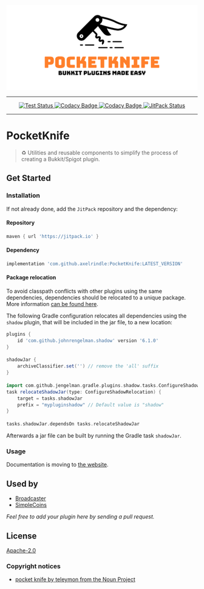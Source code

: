 ![Logo](https://raw.githubusercontent.com/axelrindle/PocketKnife/master/logo.svg)

----

<p align="center">
  <a href="https://github.com/axelrindle/PocketKnife">
    <img src="https://github.com/axelrindle/PocketKnife/workflows/Test/badge.svg" alt="Test Status">
  </a>
  <a href="https://www.codacy.com/app/axelrindle/PocketKnife?utm_source=github.com&utm_medium=referral&utm_content=axelrindle/PocketKnife&utm_campaign=Badge_Grade">
    <img src="https://api.codacy.com/project/badge/Grade/44f2287392d3482c86bf467223f2e88a" alt="Codacy Badge">
  </a>
  <a href="https://www.codacy.com/app/axelrindle/PocketKnife?utm_source=github.com&utm_medium=referral&utm_content=axelrindle/PocketKnife&utm_campaign=Badge_Coverage">
    <img src="https://api.codacy.com/project/badge/Coverage/44f2287392d3482c86bf467223f2e88a" alt="Codacy Badge">
  </a>
  <a href="https://jitpack.io/#axelrindle/PocketKnife">
    <img src="https://jitpack.io/v/axelrindle/PocketKnife.svg" alt="JitPack Status">
  </a>
</p>

----

# PocketKnife

> :recycle: Utilities and reusable components to simplify the process of creating a Bukkit/Spigot plugin.

## Get Started

### Installation

If not already done, add the `JitPack` repository and the dependency:

#### Repository

```gradle
maven { url 'https://jitpack.io' }
```

#### Dependency

```gradle
implementation 'com.github.axelrindle:PocketKnife:LATEST_VERSION'
```

#### Package relocation

To avoid classpath conflicts with other plugins using the same dependencies, dependencies should be relocated to a unique package. More information [can be found here](https://imperceptiblethoughts.com/shadow/configuration/relocation/).

The following Gradle configuration relocates all dependencies using the `shadow` plugin, that will be included in the jar file, to a new location:

```groovy
plugins {
    id 'com.github.johnrengelman.shadow' version '6.1.0'
}

shadowJar {
    archiveClassifier.set('') // remove the 'all' suffix
}

import com.github.jengelman.gradle.plugins.shadow.tasks.ConfigureShadowRelocation
task relocateShadowJar(type: ConfigureShadowRelocation) {
    target = tasks.shadowJar
    prefix = "mypluginshadow" // Default value is "shadow"
}

tasks.shadowJar.dependsOn tasks.relocateShadowJar
```

Afterwards a jar file can be built by running the Gradle task `shadowJar`.

### Usage

Documentation is moving to [the website](https://axelrindle.github.io/PocketKnife/).

## Used by

- [Broadcaster](https://github.com/axelrindle/Broadcaster-Plugin)
- [SimpleCoins](https://github.com/axelrindle/SimpleCoins)

*Feel free to add your plugin here by sending a pull request.*

## License

[Apache-2.0](LICENSE)

### Copyright notices

- [pocket knife by teleymon from the Noun Project](https://thenounproject.com/icon/923802/)
